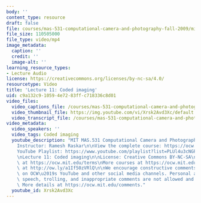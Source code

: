 ```yaml
---
body: ''
content_type: resource
draft: false
file: courses/mas-531-computational-camera-and-photography-fall-2009/mitmas_531f09_lec11_1_360p_16_9.mp4
file_size: 110505000
file_type: video/mp4
image_metadata:
  caption: ''
  credit: ''
  image-alt: ''
learning_resource_types:
- Lecture Audio
license: https://creativecommons.org/licenses/by-nc-sa/4.0/
resourcetype: Video
title: 'Lecture 11: Coded imaging'
uid: c9a132c9-1059-4e72-83ff-c718336c8d01
video_files:
  video_captions_file: /courses/mas-531-computational-camera-and-photography-fall-2009/1FuDE0IFYJChr2VlOQ9PyRVDJJKaZgZ1__transcript.webvtt
  video_thumbnail_file: https://img.youtube.com/vi/Xrsk2Avd3Xc/default.jpg
  video_transcript_file: /courses/mas-531-computational-camera-and-photography-fall-2009/1FuDE0IFYJChr2VlOQ9PyRVDJJKaZgZ1__transcript.pdf
video_metadata:
  video_speakers: ''
  video_tags: Coded imaging
  youtube_description: "MIT MAS.531 Computational Camera and Photography, Fall 2009\n\
    Instructor: Ramesh Raskar\n\nView the complete course: https://ocw.mit.edu/courses/mas-531-computational-camera-and-photography-fall-2009/\n\
    YouTube Playlist: https://www.youtube.com/playlist?list=PLUl4u3cNGP61pwA6paIRZ30q1sjLE8b6c\n\
    \nLecture 11: Coded imaging\n\nLicense: Creative Commons BY-NC-SA\nMore information\
    \ at https://ocw.mit.edu/terms\nMore courses at https://ocw.mit.edu\nSupport OCW\
    \ at http://ow.ly/a1If50zVRlQ\n\nWe encourage constructive comments and discussion\
    \ on OCW\u2019s YouTube and other social media channels. Personal attacks, hate\
    \ speech, trolling, and inappropriate comments are not allowed and may be removed.\
    \ More details at https://ocw.mit.edu/comments."
  youtube_id: Xrsk2Avd3Xc
---
```

